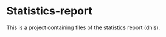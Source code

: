 Statistics-report
=================

This is a project containing files of the statistics report (dhis).
